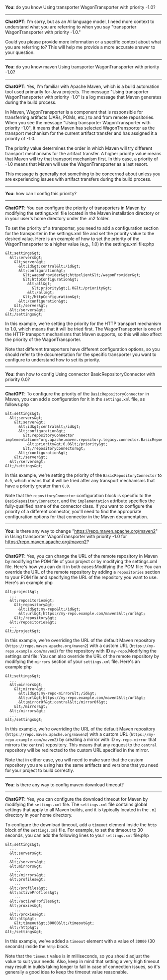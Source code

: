 **You**: do you know Using transporter WagonTransporter with priority -1.0?

--------
**ChatGPT**: I'm sorry, but as an AI language model, I need more context to understand what you are referring to when you say "transporter WagonTransporter with priority -1.0."

Could you please provide more information or a specific context about what you are referring to? This will help me provide a more accurate answer to your question.

--------
**You**: do you know maven  Using transporter WagonTransporter with priority -1.0?

--------
**ChatGPT**: Yes, I'm familiar with Apache Maven, which is a build automation tool used primarily for Java projects. The message "Using transporter WagonTransporter with priority -1.0" is a log message that Maven generates during the build process.

In Maven, WagonTransporter is a component that is responsible for transferring artifacts (JARs, POMs, etc.) to and from remote repositories. When you see the message "Using transporter WagonTransporter with priority -1.0", it means that Maven has selected WagonTransporter as the transport mechanism for the current artifact transfer and has assigned it a priority of -1.0.

The priority value determines the order in which Maven will try different transport mechanisms for the artifact transfer. A higher priority value means that Maven will try that transport mechanism first. In this case, a priority of -1.0 means that Maven will use the WagonTransporter as a last resort.

This message is generally not something to be concerned about unless you are experiencing issues with artifact transfers during the build process.

--------
**You**: how can I config this priority?

--------
**ChatGPT**: You can configure the priority of transporters in Maven by modifying the settings.xml file located in the Maven installation directory or in your user's home directory under the .m2 folder.

To set the priority of a transporter, you need to add a configuration section for the transporter in the settings.xml file and set the priority value to the desired value. Here is an example of how to set the priority of the WagonTransporter to a higher value (e.g., 1.0) in the settings.xml file:php
```php-template
&lt;settings&gt;
  &lt;servers&gt;
    &lt;server&gt;
      &lt;id&gt;central&lt;/id&gt;
      &lt;configuration&gt;
        &lt;wagonProvider&gt;httpclient&lt;/wagonProvider&gt;
        &lt;httpConfiguration&gt;
          &lt;all&gt;
            &lt;priority&gt;1.0&lt;/priority&gt;
          &lt;/all&gt;
        &lt;/httpConfiguration&gt;
      &lt;/configuration&gt;
    &lt;/server&gt;
  &lt;/servers&gt;
&lt;/settings&gt;
```

In this example, we're setting the priority for the HTTP transport mechanism to 1.0, which means that it will be tried first. The WagonTransporter is one of the HTTP transport mechanisms that Maven supports, so this will also affect the priority of the WagonTransporter.

Note that different transporters have different configuration options, so you should refer to the documentation for the specific transporter you want to configure to understand how to set its priority.

--------
**You**: then how to config Using connector BasicRepositoryConnector with priority 0.0?

--------
**ChatGPT**: To configure the priority of the ```BasicRepositoryConnector``` in Maven, you can add a configuration for it in the ```settings.xml``` file, as follows:php
```php-template
&lt;settings&gt;
  &lt;servers&gt;
    &lt;server&gt;
      &lt;id&gt;central&lt;/id&gt;
      &lt;configuration&gt;
        &lt;repositoryConnector implementation="org.apache.maven.repository.legacy.connector.BasicRepositoryConnector"&gt;
          &lt;priority&gt;0.0&lt;/priority&gt;
        &lt;/repositoryConnector&gt;
      &lt;/configuration&gt;
    &lt;/server&gt;
  &lt;/servers&gt;
&lt;/settings&gt;
```

In this example, we're setting the priority of the ```BasicRepositoryConnector``` to ```0.0```, which means that it will be tried after any transport mechanisms that have a priority greater than ```0.0```.

Note that the ```repositoryConnector``` configuration block is specific to the ```BasicRepositoryConnector```, and the ```implementation``` attribute specifies the fully-qualified name of the connector class. If you want to configure the priority of a different connector, you'll need to find the appropriate configuration options for that connector in the Maven documentation.

--------
**You**: is there any way to change "https://repo.maven.apache.org/maven2" in  Using transporter WagonTransporter with priority -1.0 for https://repo.maven.apache.org/maven2?

--------
**ChatGPT**: Yes, you can change the URL of the remote repository in Maven by modifying the POM file of your project or by modifying the settings.xml file. Here's how you can do it in both cases:Modifying the POM file: You can override the URL of the remote repository by adding a ```repositories``` section to your POM file and specifying the URL of the repository you want to use. Here's an example:php
```php-template
&lt;project&gt;
  ...
  &lt;repositories&gt;
    &lt;repository&gt;
      &lt;id&gt;my-repo&lt;/id&gt;
      &lt;url&gt;https://my-repo.example.com/maven2&lt;/url&gt;
    &lt;/repository&gt;
  &lt;/repositories&gt;
  ...
&lt;/project&gt;
```

In this example, we're overriding the URL of the default Maven repository (```https://repo.maven.apache.org/maven2```) with a custom URL (```https://my-repo.example.com/maven2```) for the repository with ID ```my-repo```.Modifying the settings.xml file: You can also override the URL of the remote repository by modifying the ```mirrors``` section of your ```settings.xml``` file. Here's an example:php
```php-template
&lt;settings&gt;
  ...
  &lt;mirrors&gt;
    &lt;mirror&gt;
      &lt;id&gt;my-repo-mirror&lt;/id&gt;
      &lt;url&gt;https://my-repo.example.com/maven2&lt;/url&gt;
      &lt;mirrorOf&gt;central&lt;/mirrorOf&gt;
    &lt;/mirror&gt;
  &lt;/mirrors&gt;
  ...
&lt;/settings&gt;
```

In this example, we're overriding the URL of the default Maven repository (```https://repo.maven.apache.org/maven2```) with a custom URL (```https://my-repo.example.com/maven2```) by creating a mirror with ID ```my-repo-mirror``` that mirrors the ```central``` repository. This means that any request to the ```central``` repository will be redirected to the custom URL specified in the mirror.

Note that in either case, you will need to make sure that the custom repository you are using has the same artifacts and versions that you need for your project to build correctly.

--------
**You**: is there any way to config maven download timeout?

--------
**ChatGPT**: Yes, you can configure the download timeout for Maven by modifying the ```settings.xml``` file. The ```settings.xml``` file contains global settings that apply to all Maven builds, and it is typically located in the ```.m2``` directory in your home directory.

To configure the download timeout, add a ```timeout``` element inside the ```http``` block of the ```settings.xml``` file. For example, to set the timeout to 30 seconds, you can add the following lines to your ```settings.xml``` file:php
```php-template
&lt;settings&gt;
  ...
  &lt;servers&gt;
    ...
  &lt;/servers&gt;
  &lt;mirrors&gt;
    ...
  &lt;/mirrors&gt;
  &lt;profiles&gt;
    ...
  &lt;/profiles&gt;
  &lt;activeProfiles&gt;
    ...
  &lt;/activeProfiles&gt;
  &lt;proxies&gt;
    ...
  &lt;/proxies&gt;
  &lt;http&gt;
    &lt;timeout&gt;30000&lt;/timeout&gt;
  &lt;/http&gt;
&lt;/settings&gt;
```

In this example, we've added a ```timeout``` element with a value of ```30000``` (30 seconds) inside the ```http``` block.

Note that the ```timeout``` value is in milliseconds, so you should adjust the value to suit your needs. Also, keep in mind that setting a very high timeout may result in builds taking longer to fail in case of connection issues, so it's generally a good idea to keep the timeout value reasonable.


